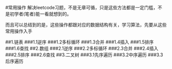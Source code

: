 #常用操作
解决leetcode习题，不是无章可循，只是这些方法都是一定门槛，不是初学者(笔者)能一看就想到的。

而且可以总结到的是，这些操作都跟对应的数据结构有关，学习算法，先要从这些常用操作入手

##1.链表
###1.1逆序
###1.2多标循环
###1.3合并
###1.4插入
###1.5排序
###1.6查找
##2.数组
###2.1逆序
###2.2多标循环
###2.3合并
###2.4插入
###2.5排序
###2.6查找
##3.二叉树
###3.1先序遍历
###3.2中序遍历
###3.3后序遍历
